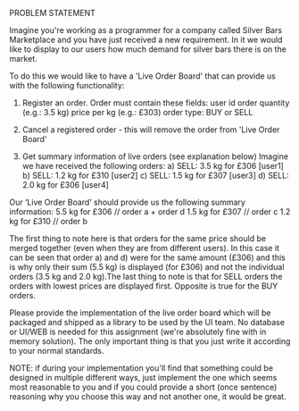 PROBLEM STATEMENT

Imagine you're working as a programmer for a company called Silver Bars Marketplace and you have just received a new requirement. In it we would like to display to our users how much demand for silver bars there is on the market.

To do this we would like to have a 'Live Order Board' that can provide us with the following functionality:

1) Register an order. Order must contain these fields:
user id
order quantity (e.g.: 3.5 kg)
price per kg (e.g.: £303)
order type: BUY or SELL

2) Cancel a registered order - this will remove the order from 'Live Order Board'

3) Get summary information of live orders (see explanation below)
Imagine we have received the following orders:
a) SELL: 3.5 kg for £306 [user1]
b) SELL: 1.2 kg for £310 [user2]
c) SELL: 1.5 kg for £307 [user3]
d) SELL: 2.0 kg for £306 [user4]

Our ‘Live Order Board’ should provide us the following summary information:
5.5 kg for £306 // order a + order d
1.5 kg for £307 // order c
1.2 kg for £310 // order b

The first thing to note here is that orders for the same price should be merged together (even when they are from different users). In this case it can be seen that order a) and d) were for the same amount (£306) and this is why only their sum (5.5 kg) is displayed (for £306) and not the individual orders (3.5 kg and 2.0 kg).The last thing to note is that for SELL orders the orders with lowest prices are displayed first. Opposite is true for the BUY orders.

Please provide the implementation of the live order board which will be packaged and shipped as a library to be used by the UI team. No database or UI/WEB is needed for this assignment (we're absolutely fine with in memory solution). The only important thing is that you just write it according to your normal standards.

NOTE: if during your implementation you'll find that something could be designed in multiple different ways, just implement the one which seems most reasonable to you and if you could provide a short (once sentence) reasoning why you choose this way and not another one, it would be great.

